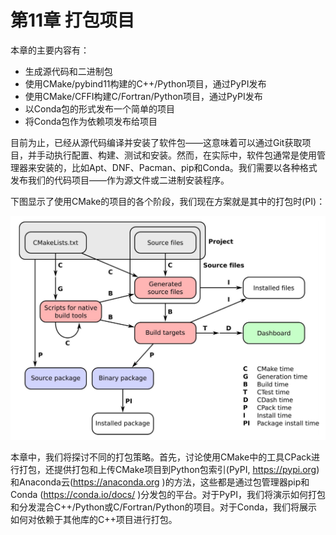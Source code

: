 # 第11章 打包项目

本章的主要内容有：

* 生成源代码和二进制包
* 使用CMake/pybind11构建的C++/Python项目，通过PyPI发布
* 使用CMake/CFFI构建C/Fortran/Python项目，通过PyPI发布
* 以Conda包的形式发布一个简单的项目
* 将Conda包作为依赖项发布给项目

目前为止，已经从源代码编译并安装了软件包——这意味着可以通过Git获取项目，并手动执行配置、构建、测试和安装。然而，在实际中，软件包通常是使用管理器来安装的，比如Apt、DNF、Pacman、pip和Conda。我们需要以各种格式发布我们的代码项目——作为源文件或二进制安装程序。

下图显示了使用CMake的项目的各个阶段，我们现在方案就是其中的打包时(PI)：

![](../../images/preface/2.png)

本章中，我们将探讨不同的打包策略。首先，讨论使用CMake中的工具CPack进行打包，还提供打包和上传CMake项目到Python包索引(PyPI, https://pypi.org)和Anaconda云(https://anaconda.org )的方法，这些都是通过包管理器pip和Conda (https://conda.io/docs/ )分发包的平台。对于PyPI，我们将演示如何打包和分发混合C++/Python或C/Fortran/Python的项目。对于Conda，我们将展示如何对依赖于其他库的C++项目进行打包。

